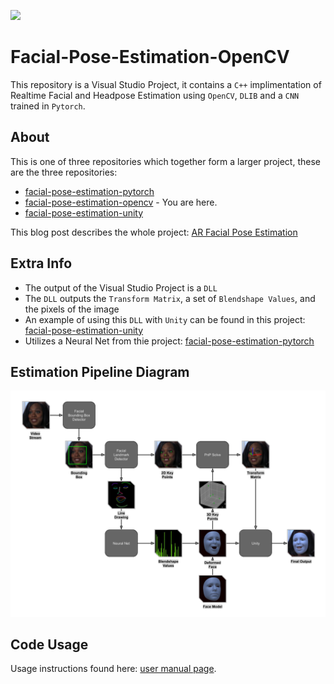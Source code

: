 ![](examples/unity_example.gif)
# Facial-Pose-Estimation-OpenCV

This repository is a Visual Studio Project, it contains a `C++` implimentation of Realtime Facial and Headpose Estimation using `OpenCV`, `DLIB` and a `CNN` trained in `Pytorch`.

## About
This is one of three repositories which together form a larger project, these are the three repositories:
- [facial-pose-estimation-pytorch](https://github.com/NeuralVFX/facial-pose-estimation-pytorch)
- [facial-pose-estimation-opencv](https://github.com/NeuralVFX/facial-pose-estimation-opencv) - You are here.
- [facial-pose-estimation-unity](https://github.com/NeuralVFX/facial-pose-estimation-unity)

This blog post describes the whole project: [AR Facial Pose Estimation](http://neuralvfx.com/augmented-reality/ar-facial-pose-estimation/)


## Extra Info
- The output of the Visual Studio Project is a `DLL`
- The `DLL` outputs the `Transform Matrix`, a set of `Blendshape Values`, and the pixels of the image
- An example of using this `DLL` with `Unity` can be found in this project: [facial-pose-estimation-unity](https://github.com/NeuralVFX/facial-pose-estimation-unity)
- Utilizes a Neural Net from thie project: [facial-pose-estimation-pytorch](https://github.com/NeuralVFX/facial-pose-estimation-pytorch)

## Estimation Pipeline Diagram
![](examples/pipeline_b.png)

## Code Usage
Usage instructions found here: [user manual page](USAGE.md).




